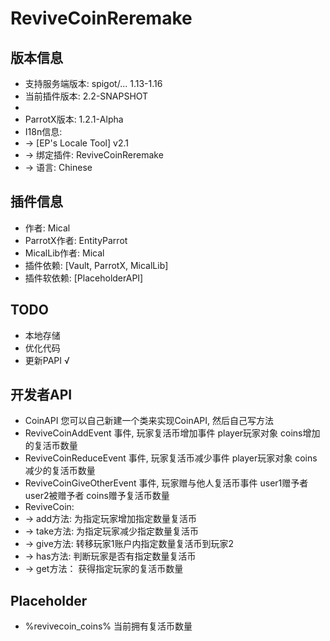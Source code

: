 # ReviveCoinReremake

## 版本信息

- 支持服务端版本: spigot/... 1.13-1.16
- 当前插件版本: 2.2-SNAPSHOT
- 
- ParrotX版本: 1.2.1-Alpha
- I18n信息:
- -> [EP's Locale Tool] v2.1
- -> 绑定插件: ReviveCoinReremake
- -> 语言: Chinese

## 插件信息
- 作者: Mical
- ParrotX作者: EntityParrot
- MicalLib作者: Mical
- 插件依赖: [Vault, ParrotX, MicalLib]
- 插件软依赖: [PlaceholderAPI]

## TODO
- 本地存储
- 优化代码
- 更新PAPI √

## 开发者API
- CoinAPI 您可以自己新建一个类来实现CoinAPI, 然后自己写方法<br>
- ReviveCoinAddEvent 事件, 玩家复活币增加事件 player玩家对象 coins增加的复活币数量<br>
- ReviveCoinReduceEvent 事件, 玩家复活币减少事件 player玩家对象 coins减少的复活币数量<br>
- ReviveCoinGiveOtherEvent 事件, 玩家赠与他人复活币事件 user1赠予者 user2被赠予者 coins赠予复活币数量<br>
- ReviveCoin:<br>
- -> add方法: 为指定玩家增加指定数量复活币
- -> take方法: 为指定玩家减少指定数量复活币
- -> give方法: 转移玩家1账户内指定数量复活币到玩家2
- -> has方法: 判断玩家是否有指定数量复活币
- -> get方法： 获得指定玩家的复活币数量

## Placeholder
- %revivecoin_coins% 当前拥有复活币数量